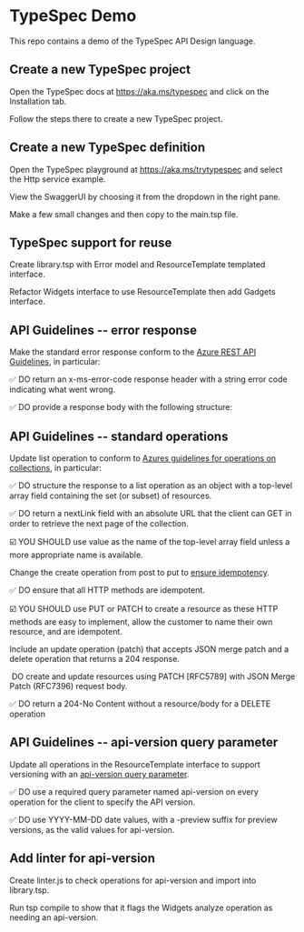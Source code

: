 # TypeSpec Demo

This repo contains a demo of the TypeSpec API Design language.

## Create a new TypeSpec project

Open the TypeSpec docs at https://aka.ms/typespec and click on the Installation tab.

Follow the steps there to create a new TypeSpec project.

## Create a new TypeSpec definition

Open the TypeSpec playground at https://aka.ms/trytypespec and select the Http service example.

View the SwaggerUI by choosing it from the dropdown in the right pane.

Make a few small changes and then copy to the main.tsp file.

## TypeSpec support for reuse

Create library.tsp with Error model and ResourceTemplate templated interface.

Refactor Widgets interface to use ResourceTemplate then add Gadgets interface.

## API Guidelines -- error response

Make the standard error response conform to the [Azure REST API Guidelines](https://github.com/microsoft/api-guidelines/blob/vNext/azure/Guidelines.md#handling-errors), in particular:

✅ DO return an x-ms-error-code response header with a string error code indicating what went wrong.

✅ DO provide a response body with the following structure:

## API Guidelines -- standard operations

Update list operation to conform to [Azures guidelines for operations on collections](https://github.com/microsoft/api-guidelines/blob/vNext/azure/Guidelines.md#collections), in particular:

✅ DO structure the response to a list operation as an object with a top-level array field containing the set (or subset) of resources.

✅ DO return a nextLink field with an absolute URL that the client can GET in order to retrieve the next page of the collection.

☑️ YOU SHOULD use value as the name of the top-level array field unless a more appropriate name is available.

Change the create operation from post to put to [ensure idempotency](https://github.com/microsoft/api-guidelines/blob/vNext/azure/Guidelines.md#exactly-once-behavior--client-retries--service-idempotency).

✅ DO ensure that all HTTP methods are idempotent.

☑️ YOU SHOULD use PUT or PATCH to create a resource as these HTTP methods are easy to implement, allow the customer to name their own resource, and are idempotent.

Include an update operation (patch) that accepts JSON merge patch and a delete operation that returns a 204 response.

 DO create and update resources using PATCH [RFC5789] with JSON Merge Patch (RFC7396) request body.

✅ DO return a 204-No Content without a resource/body for a DELETE operation

## API Guidelines -- api-version query parameter

Update all operations in the ResourceTemplate interface to support versioning with an [api-version query parameter](https://github.com/microsoft/api-guidelines/blob/vNext/azure/Guidelines.md#api-versioning).

✅ DO use a required query parameter named api-version on every operation for the client to specify the API version.

✅ DO use YYYY-MM-DD date values, with a -preview suffix for preview versions, as the valid values for api-version.

## Add linter for api-version

Create linter.js to check operations for api-version and import into library.tsp.

Run tsp compile to show that it flags the Widgets analyze operation as needing an api-version.
